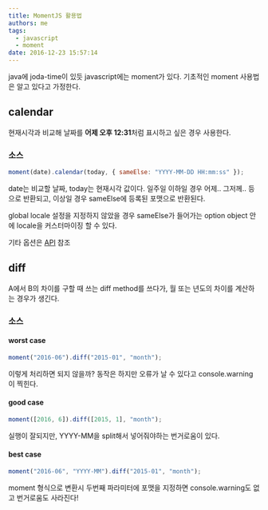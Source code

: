 ```yaml
---
title: MomentJS 활용법
authors: me
tags:
  - javascript
  - moment
date: 2016-12-23 15:57:14
---
```


java에 joda-time이 있듯 javascript에는 moment가 있다.
기초적인 moment 사용법은 알고 있다고 가정한다.

## calendar

현재시각과 비교해 날짜를 **어제 오후 12:31**처럼 표시하고 싶은 경우 사용한다.

### 소스

```js
moment(date).calendar(today, { sameElse: "YYYY-MM-DD HH:mm:ss" });
```

date는 비교할 날짜, today는 현재시각 값이다.
일주일 이하일 경우 어제.. 그저께.. 등으로 반환되고, 이상일 경우 sameElse에 등록된 포맷으로 반환된다.

global locale 설정을 지정하지 않았을 경우 sameElse가 들어가는 option object 안에 locale을 커스터마이징 할 수 있다.

기타 옵션은 [API](https://momentjs.com/docs/#/displaying/calendar-time/) 참조

## diff

A에서 B의 차이를 구할 때 쓰는 diff method를 쓰다가, 월 또는 년도의 차이를 계산하는 경우가 생긴다.

### 소스

#### worst case

```js
moment("2016-06").diff("2015-01", "month");
```

이렇게 처리하면 되지 않을까? 동작은 하지만 오류가 날 수 있다고 console.warning 이 찍힌다.

#### good case

```js
moment([2016, 6]).diff([2015, 1], "month");
```

실행이 잘되지만, YYYY-MM을 split해서 넣어줘야하는 번거로움이 있다.

#### best case

```js
moment("2016-06", "YYYY-MM").diff("2015-01", "month");
```

moment 형식으로 변환시 두번째 파라미터에 포맷을 지정하면 console.warning도 없고 번거로움도 사라진다!
